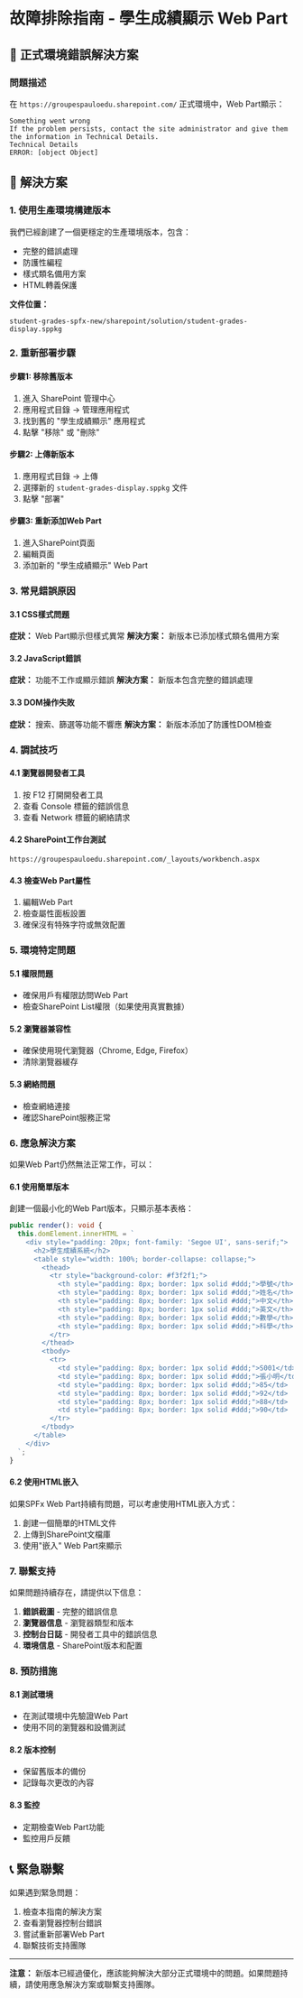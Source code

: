 # 故障排除指南 - 學生成績顯示 Web Part

## 🚨 正式環境錯誤解決方案

### 問題描述
在 `https://groupespauloedu.sharepoint.com/` 正式環境中，Web Part顯示：
```
Something went wrong
If the problem persists, contact the site administrator and give them the information in Technical Details.
Technical Details
ERROR: [object Object]
```

## 🔧 解決方案

### 1. 使用生產環境構建版本

我們已經創建了一個更穩定的生產環境版本，包含：
- 完整的錯誤處理
- 防護性編程
- 樣式類名備用方案
- HTML轉義保護

**文件位置：**
```
student-grades-spfx-new/sharepoint/solution/student-grades-display.sppkg
```

### 2. 重新部署步驟

#### 步驟1: 移除舊版本
1. 進入 SharePoint 管理中心
2. 應用程式目錄 → 管理應用程式
3. 找到舊的 "學生成績顯示" 應用程式
4. 點擊 "移除" 或 "刪除"

#### 步驟2: 上傳新版本
1. 應用程式目錄 → 上傳
2. 選擇新的 `student-grades-display.sppkg` 文件
3. 點擊 "部署"

#### 步驟3: 重新添加Web Part
1. 進入SharePoint頁面
2. 編輯頁面
3. 添加新的 "學生成績顯示" Web Part

### 3. 常見錯誤原因

#### 3.1 CSS樣式問題
**症狀：** Web Part顯示但樣式異常
**解決方案：** 新版本已添加樣式類名備用方案

#### 3.2 JavaScript錯誤
**症狀：** 功能不工作或顯示錯誤
**解決方案：** 新版本包含完整的錯誤處理

#### 3.3 DOM操作失敗
**症狀：** 搜索、篩選等功能不響應
**解決方案：** 新版本添加了防護性DOM檢查

### 4. 調試技巧

#### 4.1 瀏覽器開發者工具
1. 按 F12 打開開發者工具
2. 查看 Console 標籤的錯誤信息
3. 查看 Network 標籤的網絡請求

#### 4.2 SharePoint工作台測試
```
https://groupespauloedu.sharepoint.com/_layouts/workbench.aspx
```

#### 4.3 檢查Web Part屬性
1. 編輯Web Part
2. 檢查屬性面板設置
3. 確保沒有特殊字符或無效配置

### 5. 環境特定問題

#### 5.1 權限問題
- 確保用戶有權限訪問Web Part
- 檢查SharePoint List權限（如果使用真實數據）

#### 5.2 瀏覽器兼容性
- 確保使用現代瀏覽器（Chrome, Edge, Firefox）
- 清除瀏覽器緩存

#### 5.3 網絡問題
- 檢查網絡連接
- 確認SharePoint服務正常

### 6. 應急解決方案

如果Web Part仍然無法正常工作，可以：

#### 6.1 使用簡單版本
創建一個最小化的Web Part版本，只顯示基本表格：

```typescript
public render(): void {
  this.domElement.innerHTML = `
    <div style="padding: 20px; font-family: 'Segoe UI', sans-serif;">
      <h2>學生成績系統</h2>
      <table style="width: 100%; border-collapse: collapse;">
        <thead>
          <tr style="background-color: #f3f2f1;">
            <th style="padding: 8px; border: 1px solid #ddd;">學號</th>
            <th style="padding: 8px; border: 1px solid #ddd;">姓名</th>
            <th style="padding: 8px; border: 1px solid #ddd;">中文</th>
            <th style="padding: 8px; border: 1px solid #ddd;">英文</th>
            <th style="padding: 8px; border: 1px solid #ddd;">數學</th>
            <th style="padding: 8px; border: 1px solid #ddd;">科學</th>
          </tr>
        </thead>
        <tbody>
          <tr>
            <td style="padding: 8px; border: 1px solid #ddd;">S001</td>
            <td style="padding: 8px; border: 1px solid #ddd;">張小明</td>
            <td style="padding: 8px; border: 1px solid #ddd;">85</td>
            <td style="padding: 8px; border: 1px solid #ddd;">92</td>
            <td style="padding: 8px; border: 1px solid #ddd;">88</td>
            <td style="padding: 8px; border: 1px solid #ddd;">90</td>
          </tr>
        </tbody>
      </table>
    </div>
  `;
}
```

#### 6.2 使用HTML嵌入
如果SPFx Web Part持續有問題，可以考慮使用HTML嵌入方式：

1. 創建一個簡單的HTML文件
2. 上傳到SharePoint文檔庫
3. 使用"嵌入" Web Part來顯示

### 7. 聯繫支持

如果問題持續存在，請提供以下信息：

1. **錯誤截圖** - 完整的錯誤信息
2. **瀏覽器信息** - 瀏覽器類型和版本
3. **控制台日誌** - 開發者工具中的錯誤信息
4. **環境信息** - SharePoint版本和配置

### 8. 預防措施

#### 8.1 測試環境
- 在測試環境中先驗證Web Part
- 使用不同的瀏覽器和設備測試

#### 8.2 版本控制
- 保留舊版本的備份
- 記錄每次更改的內容

#### 8.3 監控
- 定期檢查Web Part功能
- 監控用戶反饋

## 📞 緊急聯繫

如果遇到緊急問題：
1. 檢查本指南的解決方案
2. 查看瀏覽器控制台錯誤
3. 嘗試重新部署Web Part
4. 聯繫技術支持團隊

---

**注意：** 新版本已經過優化，應該能夠解決大部分正式環境中的問題。如果問題持續，請使用應急解決方案或聯繫支持團隊。
